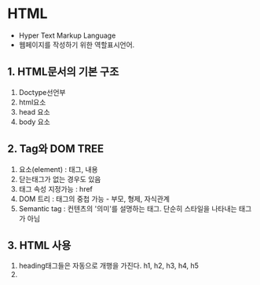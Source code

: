 # HTML

- Hyper Text Markup Language
- 웹페이지를 작성하기 위한 역할표시언어.

## 1. HTML문서의 기본 구조

1. Doctype선언부
2. html요소
3. head 요소
4. body 요소

## 2. Tag와 DOM TREE

1. 요소(element) : 태그, 내용
2. 닫는태그가 없는 경우도 있음
3. 태그 속성 지정가능 : href
4. DOM 트리 : 태그의 중첩 가능 - 부모, 형제, 자식관계
5. Semantic tag : 컨텐츠의 '의미'를 설명하는 태그. 단순히 스타일을 나타내는 태그가 아님 

## 3. HTML 사용

1. heading태그들은 자동으로 개행을 가진다.
   h1, h2, h3, h4, h5
2. 
